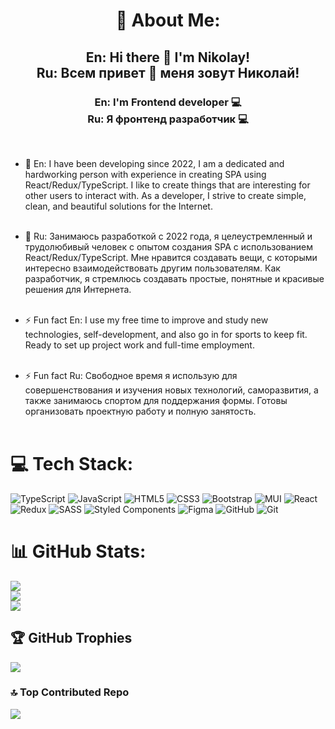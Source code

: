 <h1 align="center"> 💫 About Me: </h1>
<h2 align="center"> En: Hi there 👋 I'm Nikolay!<br>
Ru: Всем привет 👋 меня зовут Николай!<br> </h2>

<h3 align="center"> En: I'm Frontend developer 💻<br> 
Ru: Я фронтенд разработчик 💻<br> </h3>
<br>

- 🔭 En: I have been developing since 2022, I am a dedicated and hardworking person with experience in creating SPA using React/Redux/TypeScript. I like to create things that are interesting for other users to interact with. As a developer, I strive to create simple, clean, and beautiful solutions for the Internet.<br><br>

- 🔭 Ru: Занимаюсь разработкой с 2022 года, я целеустремленный и трудолюбивый человек с опытом создания SPA с использованием React/Redux/TypeScript. Мне нравится создавать вещи, с которыми интересно взаимодействовать другим пользователям. Как разработчик, я стремлюсь создавать простые, понятные и красивые решения для Интернета. <br><br>


- ⚡ Fun fact En: I use my free time to improve and study new technologies, self-development, and also go in for sports to keep fit. Ready to set up project work and full-time employment. <br> <br>
- ⚡ Fun fact Ru: Свободное время я использую для совершенствования и изучения новых технологий, саморазвития, а также занимаюсь спортом для поддержания формы. Готовы организовать проектную работу и полную занятость. <br><br>



# 💻 Tech Stack:
![TypeScript](https://img.shields.io/badge/typescript-%23007ACC.svg?style=flat&logo=typescript&logoColor=white) ![JavaScript](https://img.shields.io/badge/javascript-%23323330.svg?style=flat&logo=javascript&logoColor=%23F7DF1E) ![HTML5](https://img.shields.io/badge/html5-%23E34F26.svg?style=flat&logo=html5&logoColor=white) ![CSS3](https://img.shields.io/badge/css3-%231572B6.svg?style=flat&logo=css3&logoColor=white) ![Bootstrap](https://img.shields.io/badge/bootstrap-%238511FA.svg?style=flat&logo=bootstrap&logoColor=white) ![MUI](https://img.shields.io/badge/MUI-%230081CB.svg?style=flat&logo=mui&logoColor=white) ![React](https://img.shields.io/badge/react-%2320232a.svg?style=flat&logo=react&logoColor=%2361DAFB)![Redux](https://img.shields.io/badge/redux-%23593d88.svg?style=flat&logo=redux&logoColor=white) ![SASS](https://img.shields.io/badge/SASS-hotpink.svg?style=flat&logo=SASS&logoColor=white) ![Styled Components](https://img.shields.io/badge/styled--components-DB7093?style=flat&logo=styled-components&logoColor=white) ![Figma](https://img.shields.io/badge/figma-%23F24E1E.svg?style=flat&logo=figma&logoColor=white) ![GitHub](https://img.shields.io/badge/github-%23121011.svg?style=flat&logo=github&logoColor=white) ![Git](https://img.shields.io/badge/git-%23F05033.svg?style=flat&logo=git&logoColor=white)
# 📊 GitHub Stats:
![](https://github-readme-stats.vercel.app/api?username=Taitanos&theme=tokyonight&hide_border=false&include_all_commits=true&count_private=true)<br/>
![](https://github-readme-streak-stats.herokuapp.com/?user=Taitanos&theme=tokyonight&hide_border=false)<br/>
![](https://github-readme-stats.vercel.app/api/top-langs/?username=Taitanos&theme=tokyonight&hide_border=false&include_all_commits=true&count_private=true&layout=compact)

## 🏆 GitHub Trophies
![](https://github-profile-trophy.vercel.app/?username=Taitanos&theme=tokyonight&no-frame=false&no-bg=true&margin-w=4)

### 🔝 Top Contributed Repo
![](https://github-contributor-stats.vercel.app/api?username=Taitanos&limit=5&theme=tokyonight&combine_all_yearly_contributions=true)

<!-- Proudly created with GPRM ( https://gprm.itsvg.in ) -->
